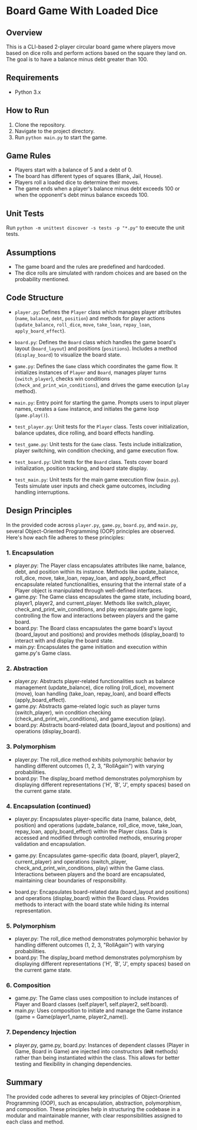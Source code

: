 # Board Game With Loaded Dice

## Overview
This is a CLI-based 2-player circular board game where players move based on dice rolls and perform actions based on the square they land on. The goal is to have a balance minus debt greater than 100.

## Requirements
- Python 3.x

## How to Run
1. Clone the repository.
2. Navigate to the project directory.
3. Run `python main.py` to start the game.

## Game Rules
- Players start with a balance of 5 and a debt of 0.
- The board has different types of squares (Bank, Jail, House).
- Players roll a loaded dice to determine their moves.
- The game ends when a player's balance minus debt exceeds 100 or when the opponent's debt minus balance exceeds 100.

## Unit Tests
Run `python -m unittest discover -s tests -p "*.py"` to execute the unit tests.

## Assumptions
- The game board and the rules are predefined and hardcoded.
- The dice rolls are simulated with random choices and are based on the probability mentioned.
  

## Code Structure
- `player.py`: Defines the `Player` class which manages player attributes (`name`, `balance`, `debt`, `position`) and methods for player actions (`update_balance`, `roll_dice`, `move`, `take_loan`, `repay_loan`, `apply_board_effect`).

- `board.py`: Defines the `Board` class which handles the game board's layout (`board_layout`) and positions (`positions`). Includes a method (`display_board`) to visualize the board state.

- `game.py`: Defines the `Game` class which coordinates the game flow. It initializes instances of `Player` and `Board`, manages player turns (`switch_player`), checks win conditions (`check_and_print_win_conditions`), and drives the game execution (`play` method).

- `main.py`: Entry point for starting the game. Prompts users to input player names, creates a `Game` instance, and initiates the game loop (`game.play()`).

- `test_player.py`: Unit tests for the `Player` class. Tests cover initialization, balance updates, dice rolling, and board effects handling.

- `test_game.py`: Unit tests for the `Game` class. Tests include initialization, player switching, win condition checking, and game execution flow.

- `test_board.py`: Unit tests for the `Board` class. Tests cover board initialization, position tracking, and board state display.

- `test_main.py`: Unit tests for the main game execution flow (`main.py`). Tests simulate user inputs and check game outcomes, including handling interruptions.

## Design Principles

In the provided code across `player.py`, `game.py`, `board.py`, and `main.py`, several Object-Oriented Programming (OOP) principles are observed. Here's how each file adheres to these principles:

### 1. Encapsulation
- player.py:
The Player class encapsulates attributes like name, balance, debt, and position within its instance.
Methods like update_balance, roll_dice, move, take_loan, repay_loan, and apply_board_effect encapsulate related functionalities, ensuring that the internal state of a Player object is manipulated through well-defined interfaces.
- game.py:
The Game class encapsulates the game state, including board, player1, player2, and current_player.
Methods like switch_player, check_and_print_win_conditions, and play encapsulate game logic, controlling the flow and interactions between players and the game board.
- board.py:
The Board class encapsulates the game board's layout (board_layout and positions) and provides methods (display_board) to interact with and display the board state.
- main.py:
Encapsulates the game initiation and execution within game.py's Game class.

### 2. Abstraction
- player.py:
Abstracts player-related functionalities such as balance management (update_balance), dice rolling (roll_dice), movement (move), loan handling (take_loan, repay_loan), and board effects (apply_board_effect).
- game.py:
Abstracts game-related logic such as player turns (switch_player), win condition checking (check_and_print_win_conditions), and game execution (play).
- board.py:
Abstracts board-related data (board_layout and positions) and operations (display_board).

### 3. Polymorphism
- player.py:
The roll_dice method exhibits polymorphic behavior by handling different outcomes (1, 2, 3, "RollAgain") with varying probabilities.
- board.py:
The display_board method demonstrates polymorphism by displaying different representations ('H', 'B', 'J', empty spaces) based on the current game state.

### 4. Encapsulation (continued)
- player.py:
Encapsulates player-specific data (name, balance, debt, position) and operations (update_balance, roll_dice, move, take_loan, repay_loan, apply_board_effect) within the Player class.
Data is accessed and modified through controlled methods, ensuring proper validation and encapsulation.
- game.py:
Encapsulates game-specific data (board, player1, player2, current_player) and operations (switch_player, check_and_print_win_conditions, play) within the Game class.
Interactions between players and the board are encapsulated, maintaining clear boundaries of responsibility.

- board.py:
Encapsulates board-related data (board_layout and positions) and operations (display_board) within the Board class.
Provides methods to interact with the board state while hiding its internal representation.

### 5. Polymorphism
- player.py:
The roll_dice method demonstrates polymorphic behavior by handling different outcomes (1, 2, 3, "RollAgain") with varying probabilities.
- board.py:
The display_board method demonstrates polymorphism by displaying different representations ('H', 'B', 'J', empty spaces) based on the current game state.
### 6. Composition
- game.py:
The Game class uses composition to include instances of Player and Board classes (self.player1, self.player2, self.board).
- main.py:
Uses composition to initiate and manage the Game instance (game = Game(player1_name, player2_name)).

### 7. Dependency Injection
- player.py, game.py, board.py:
Instances of dependent classes (Player in Game, Board in Game) are injected into constructors (__init__ methods) rather than being instantiated within the class. This allows for better testing and flexibility in changing dependencies.

## Summary
The provided code adheres to several key principles of Object-Oriented Programming (OOP), such as encapsulation, abstraction, polymorphism, and composition. These principles help in structuring the codebase in a modular and maintainable manner, with clear responsibilities assigned to each class and method.
